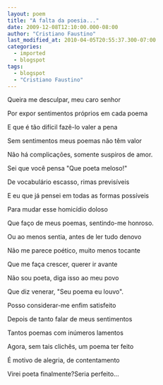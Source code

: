 ```yaml
---
layout: poem
title: "A falta da poesia..."
date: 2009-12-08T12:10:00.000-08:00
author: "Cristiano Faustino"
last_modified_at: 2010-04-05T20:55:37.300-07:00
categories:
  - imported
  - blogspot
tags:
  - blogspot
  - "Cristiano Faustino"
---
```


Queira me desculpar, meu caro senhor

Por expor sentimentos próprios em cada poema

E que é tão difícil fazê-lo valer a pena

Sem sentimentos meus poemas não têm valor

Não há complicações, somente suspiros de amor.

Sei que você pensa "Que poeta meloso!"

De vocabulário escasso, rimas previsíveis

E eu que já pensei em todas as formas possíveis

Para mudar esse homicídio doloso

Que faço de meus poemas, sentindo-me honroso.

Ou ao menos sentia, antes de ler tudo denovo

Não me parece poético, muito menos tocante

Que me faça crescer, querer ir avante

Não sou poeta, diga isso ao meu povo

Que diz venerar, "Seu poema eu louvo".

Posso considerar-me enfim satisfeito

Depois de tanto falar de meus sentimentos

Tantos poemas com inúmeros lamentos

Agora, sem tais clichês, um poema ter feito

É motivo de alegria, de contentamento

Virei poeta finalmente?Seria perfeito...
